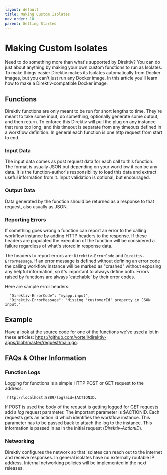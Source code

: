 ```yaml
---
layout: default
title: Making Custom Isolates
nav_order: 10
parent: Getting Started
---
```

# Making Custom Isolates

Need to do something more than what's supported by Direktiv? You can do just about anything by making your own custom functions to run as Isolates. To make things easier Direktiv makes its Isolates automatically from Docker images, but you can't just run any Docker image. In this article you'll learn how to make a Direktiv-compatible Docker image.

## Functions

Direktiv functions are only meant to be run for short lengths to time. They're meant to take some input, do something, optionally generate some output, and then return. To enforce this Direktiv will pull the plug on any instance that runs too long, and this timeout is separate from any timeouts defined in a workflow definition. In general each function is one http request from start to end.

### Input Data

The input data comes as post request data for each call to this function. The format is usually JSON but depending on your workflow it can be any data. It is the function-author's responsibility to load this data and extract useful information from it. Input validation is optional, but encouraged.

### Output Data

Data generated by the function should be returned as a response to that request, also usually as JSON.

### Reporting Errors

If something goes wrong a function can report an error to the calling workflow instance by adding HTTP headers to the response. If these headers are populated the execution of the function will be considered a failure regardless of what's stored in response data.

The headers to report errors are: `Direktiv-ErrorCode` and `Direktiv-ErrorMessage`. If an error message is defined without defining an error code the calling workflow instance will be marked as "crashed" without exposing any helpful information, so it's important to always define both. Errors raised by functions are always 'catchable' by their error codes.

Here are sample error headers:

```
  "Direktiv-ErrorCode": "myapp.input",
  "Direktiv-ErrorMessage": "Missing 'customerId' property in JSON input."
```

## Example

Have a look at the source code for one of the functions we've used a lot in these articles: https://github.com/vorteil/direktiv-apps/blob/master/request/main.go.

## FAQs & Other Information

### Function Logs

Logging for functions is a simple HTTP POST or GET request to the address:

```
 http://localhost:8889/log?aid=$ACTIONID.
```

If POST is used the body of the request is getting logged for GET requests add a *log* request parameter. The important parameter is $ACTIONID. Each requests gets an action id which identifies the workflow instance. This parameter has to be passed back to attach the log to the instance. This information is passed in as in the initial request (*Direktiv-ActionID*).


### Networking

Direktiv configures the network so that isolates can reach out to the internet and receive responses. In general isolates have no externally routable IP address. Internal networking policies will be implemented in the next releases.
